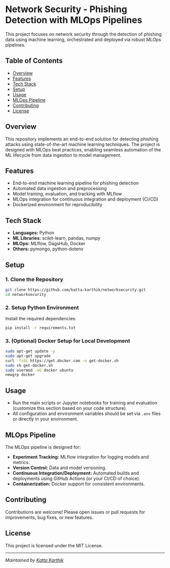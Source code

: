 # Network Security - Phishing Detection with MLOps Pipelines

This project focuses on network security through the detection of phishing data using machine learning, orchestrated and deployed via robust MLOps pipelines.

## Table of Contents
- [Overview](#overview)
- [Features](#features)
- [Tech Stack](#tech-stack)
- [Setup](#setup)
- [Usage](#usage)
- [MLOps Pipeline](#mlops-pipeline)
- [Contributing](#contributing)
- [License](#license)

## Overview

This repository implements an end-to-end solution for detecting phishing attacks using state-of-the-art machine learning techniques. The project is designed with MLOps best practices, enabling seamless automation of the ML lifecycle from data ingestion to model management.

## Features

- End-to-end machine learning pipeline for phishing detection
- Automated data ingestion and preprocessing
- Model training, evaluation, and tracking with MLflow
- MLOps integration for continuous integration and deployment (CI/CD)
- Dockerized environment for reproducibility

## Tech Stack

- **Languages:** Python
- **ML Libraries:** scikit-learn, pandas, numpy
- **MLOps:** MLflow, DagsHub, Docker
- **Others:** pymongo, python-dotenv

## Setup

### 1. Clone the Repository
```bash
git clone https://github.com/katta-karthik/networksecurity.git
cd networksecurity
```

### 2. Setup Python Environment
Install the required dependencies:
```bash
pip install -r requirements.txt
```

### 3. (Optional) Docker Setup for Local Development
```bash
sudo apt-get update -y
sudo apt-get upgrade
curl -fsSL https://get.docker.com -o get-docker.sh
sudo sh get-docker.sh
sudo usermod -aG docker ubuntu
newgrp docker
```

## Usage

- Run the main scripts or Jupyter notebooks for training and evaluation (customize this section based on your code structure).
- All configuration and environment variables should be set via `.env` files or directly in your environment.

## MLOps Pipeline

The MLOps pipeline is designed for:
- **Experiment Tracking:** MLflow integration for logging models and metrics.
- **Version Control:** Data and model versioning.
- **Continuous Integration/Deployment:** Automated builds and deployments using GitHub Actions (or your CI/CD of choice).
- **Containerization:** Docker support for consistent environments.

## Contributing

Contributions are welcome! Please open issues or pull requests for improvements, bug fixes, or new features.

## License

This project is licensed under the MIT License.

---

*Maintained by [Katta Karthik](mailto:kattakarthik8008@gmail.com)*
